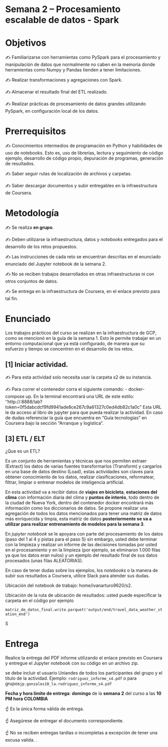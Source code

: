 # Semana 2 – Procesamiento escalable de datos - Spark

# Objetivos

✍   Familiarizarse con herramientas como PySpark para el procesamiento y manipulación de datos que normalmente no caben en la memoria donde herramientas como Numpy y Pandas tienden a tener limitaciones. 

✍   Realizar transformaciones y agregaciones con Spark. 

✍   Almacenar el resultado final del ETL realizado.

✍   Realizar prácticas de procesamiento de datos grandes utilizando PySpark, en configuración local de los datos.

# Prerrequisitos

✍   Conocimientos intermedios de programación en Python y habilidades de uso de notebooks. Esto es, uso de librerías, lectura y seguimiento de código ejemplo, desarrollo de código propio, depuración de programas, generación de resultados.

✍   Saber seguir rutas de localización de archivos y carpetas.

✍   Saber descargar documentos y subir entregables en la infraestructura de Coursera.

# Metodología

✍   Se realiza **en grupo**.

✍   Deben utilizarse la infraestructura, datos y *notebooks* entregados para el desarrollo de los retos propuestos.

✍   Las instrucciones de cada reto se encuentran descritas en el enunciado enunciado del Jupyter notebook de la semana 2.

✍    No se reciben trabajos desarrollados en otras infraestructuras ni con otros conjuntos de datos.

✍   Se entrega en la infraestructura de Coursera, en el enlace previsto para tal fin.

# Enunciado

Los trabajos prácticos del curso se realizan en la infraestructura de GCP, como se mencionó en la guía de la semana 1. Esto le permite trabajar en un entorno computacional que ya está configurado, de manera que su esfuerzo y tiempo se concentren en el desarrollo de los retos.  

 

## [1]  Iniciar actividad. 

✍   Para esta actividad solo necesita usar la carpeta s2 de su instancia.

✍   Para correr el contenedor corra el siguiente comando: - docker-compose up. En la terminal encontrará una URL de este estilo: ‘’http://<ip-de-su-maquina>:8888/lab?token=0f5dabcdcf9fd9941ade8ce267c9a61327c0ed4db82c1a0c” Esta URL le da acceso al libro de jupyter para que pueda realizar la actividad. En caso de dudas referenciar la guía que encuentra en “Guía tecnologías” en Coursera bajo la sección “Arranque y logística”. 

 

## [3]  ETL / ELT

¿Que es un ETL?

Es un conjunto de herramientas y técnicas que nos permiten extraer (Extract) los datos de varias fuentes transformarlos (Transform) y cargarlos en una base de datos destino (Load), estas actividades son claves para obtener conocimiento de los datos, realizar clasificaciones, reformatear, filtrar, limpiar o entrenar modelos de inteligencia artificial.  

En esta actividad va a recibir datos de **viajes en bicicleta**, **estaciones del clima** con información diaria del clima y **puntos de interés**, todo dentro de la ciudad de Nueva York, dentro del contenedor docker encontrará más información como los diccionarios de datos. Se propone realizar una agregación de todos los datos mencionados para tener una matriz de datos más enriquecida y limpia, esta matriz de datos **posteriormente se va a utilizar para realizar entrenamiento de modelos para la semana 3**.

 En *jupyter notebook* se le apoyara con parte del procesamiento de los datos (paso del 1 al 4 y pistas para el paso 5) sin embargo, usted debe terminar con la limpieza y realizar un informe de las decisiones tomadas por usted en el procesamiento y en la limpieza (por ejemplo, se eliminaron 1.000 filas ya que los datos eran nulos) y un ejemplo del resultado final de sus datos procesados (unas filas ALEATORIAS).

 

 

En caso de tener dudas sobre los ejemplos, los *notebooks* o la manera de subir sus resultados a Coursera, utilice Slack para atender sus dudas.

Ubicación del notebook de trabajo:  home/ivanarturo9620/s2.

Ubicación de la ruta de ubicación de resultados: usted puede especificar la carpeta en el código por ejemplo 

`matriz_de_datos_final.write.parquet('output/end/travel_data_weather_station_end')`

S

# Entrega

Realice la entrega del PDF informe utilizando el enlace previsto en Coursera y entregue el Jupyter notebook con su código en un archivo zip. 

se debe incluir el usuario Uniandes de todos los participantes del grupo y el título de la actividad. Ejemplo:
 `rodriguez_informe_s4.pdf` o para grupos`jp.gonzales10_la.rodriguez_informe_s4.pdf`

**Fecha y hora límite de entrega**: **domingo** de la **semana 2** del curso a las **10 PM hora COLOMBIA**

☝   Es la única forma válida de entrega.

☝   Asegúrese de entregar el documento correspondiente.

☝   No se reciben entregas tardías o incompletas a excepción de tener una excusa valida. .
